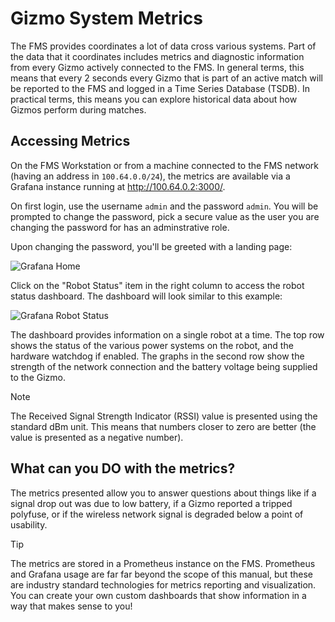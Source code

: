 # Gizmo System Metrics

The FMS provides coordinates a lot of data cross various systems.
Part of the data that it coordinates includes metrics and diagnostic
information from every Gizmo actively connected to the FMS.  In
general terms, this means that every 2 seconds every Gizmo that is
part of an active match will be reported to the FMS and logged in a
Time Series Database (TSDB).  In practical terms, this means you can
explore historical data about how Gizmos perform during matches.

## Accessing Metrics

On the FMS Workstation or from a machine connected to the FMS network
(having an address in `100.64.0.0/24`), the metrics are available via
a Grafana instance running at <http://100.64.0.2:3000/>.

On first login, use the username `admin` and the password `admin`.
You will be prompted to change the password, pick a secure value as
the user you are changing the password for has an adminstrative role.

Upon changing the password, you'll be greeted with a landing page:

![Grafana Home](../img/grafana_landing.png)

Click on the "Robot Status" item in the right column to access the
robot status dashboard.  The dashboard will look similar to this
example:

![Grafana Robot Status](../img/grafana_robostatus.png)

The dashboard provides information on a single robot at a time.  The
top row shows the status of the various power systems on the robot,
and the hardware watchdog if enabled.  The graphs in the second row
show the strength of the network connection and the battery voltage
being supplied to the Gizmo.

> [!NOTE]
>
> The Received Signal Strength Indicator (RSSI) value is presented
> using the standard dBm unit.  This means that numbers closer to zero
> are better (the value is presented as a negative number).

## What can you DO with the metrics?

The metrics presented allow you to answer questions about things like
if a signal drop out was due to low battery, if a Gizmo reported a
tripped polyfuse, or if the wireless network signal is degraded below
a point of usability.

> [!TIP]
>
> The metrics are stored in a Prometheus instance on the FMS.
> Prometheus and Grafana usage are far far beyond the scope of this
> manual, but these are industry standard technologies for metrics
> reporting and visualization.  You can create your own custom
> dashboards that show information in a way that makes sense to you!
